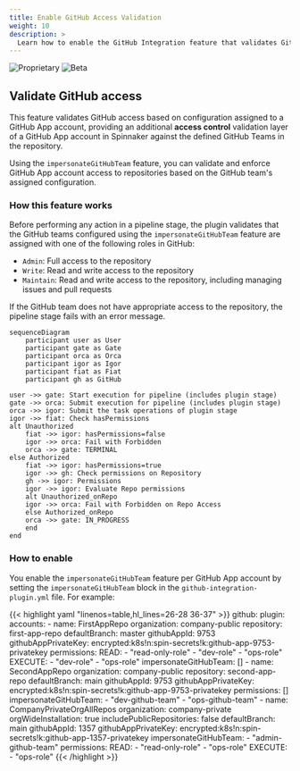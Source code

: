 ```yaml
---
title: Enable GitHub Access Validation
weight: 10
description: >
  Learn how to enable the GitHub Integration feature that validates GitHub access based on configuration assigned to a GitHub App account.
---
```


![Proprietary](/images/proprietary.svg) ![Beta](/images/beta.svg)


## Validate GitHub access

This feature validates GitHub access based on configuration assigned to a GitHub App account, providing an additional **access control** validation layer of a GitHub App account in Spinnaker against the defined GitHub Teams in the repository.

Using the `impersonateGitHubTeam` feature, you can validate and enforce GitHub App account access to repositories based on the GitHub team's assigned configuration.

### How this feature works

Before performing any action in a pipeline stage, the plugin validates that the GitHub teams configured using the `impersonateGitHubTeam` feature are assigned with one of the following roles in GitHub:

- `Admin`: Full access to the repository
- `Write`: Read and write access to the repository
- `Maintain`: Read and write access to the repository, including managing issues and pull requests

If the GitHub team does not have appropriate access to the repository, the pipeline stage fails with an error message.

```mermaid
sequenceDiagram
	participant user as User
	participant gate as Gate
	participant orca as Orca
	participant igor as Igor
	participant fiat as Fiat
	participant gh as GitHub

user ->> gate: Start execution for pipeline (includes plugin stage)
gate ->> orca: Submit execution for pipeline (includes plugin stage)
orca ->> igor: Submit the task operations of plugin stage
igor ->> fiat: Check hasPermissions
alt Unauthorized
	fiat ->> igor: hasPermissions=false 
	igor ->> orca: Fail with Forbidden
	orca ->> gate: TERMINAL
else Authorized
	fiat ->> igor: hasPermissions=true
	igor ->> gh: Check permissions on Repository
	gh ->> igor: Permissions
	igor ->> igor: Evaluate Repo permissions
	alt Unauthorized_onRepo
	igor ->> orca: Fail with Forbidden on Repo Access
	else Authorized_onRepo
	orca ->> gate: IN_PROGRESS
	end
end
```

### How to enable

You enable the `impersonateGitHubTeam` feature per GitHub App account by setting the `impersonateGitHubTeam` block in the `github-integration-plugin.yml` file. For example:

{{< highlight yaml "linenos=table,hl_lines=26-28 36-37" >}}
github:
  plugin:
    accounts:
      - name: FirstAppRepo
        organization:  company-public
        repository: first-app-repo
        defaultBranch: master
        githubAppId: 9753
        githubAppPrivateKey: encrypted:k8s!n:spin-secrets!k:github-app-9753-privatekey
        permissions:
          READ: 
            - "read-only-role"
            - "dev-role"
            - "ops-role"
          EXECUTE:
            - "dev-role"
            - "ops-role"
        impersonateGitHubTeam: []
      - name: SecondAppRepo
        organization:  company-public
        repository: second-app-repo
        defaultBranch: main
        githubAppId: 9753
        githubAppPrivateKey: encrypted:k8s!n:spin-secrets!k:github-app-9753-privatekey
        permissions: []
        impersonateGitHubTeam:
          - "dev-github-team"
          - "ops-github-team"
      - name: CompanyPrivateOrgAllRepos
        organization: company-private
        orgWideInstallation: true
        includePublicRepositories: false
        defaultBranch: main
        githubAppId: 1357
        githubAppPrivateKey: encrypted:k8s!n:spin-secrets!k:github-app-1357-privatekey
        impersonateGitHubTeam:
          - "admin-github-team"
        permissions:
          READ:
            - "read-only-role"
            - "ops-role"
          EXECUTE:
            - "ops-role"
{{< /highlight >}}